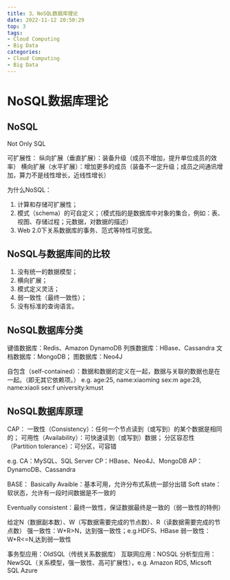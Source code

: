 ```yaml
---
title: 3、NoSQL数据库理论
date: 2022-11-12 20:50:29
top: 3
tags:
- Cloud Computing
- Big Data
categories:
- Cloud Computing
- Big Data
---
```


# NoSQL数据库理论

## NoSQL

Not Only SQL


可扩展性：
纵向扩展（垂直扩展）：装备升级（成员不增加，提升单位成员的效率）
横向扩展（水平扩展）：增加更多的成员（装备不一定升级；成员之间通讯增加，算力不是线性增长，近线性增长）


为什么NoSQL：
1. 计算和存储可扩展性；
2. 模式（schema）的可自定义；（模式指的是数据库中对象的集合，例如：表、视图、存储过程；元数据，对数据的描述）
3. Web 2.0下关系数据库的事务、范式等特性可放宽。



## NoSQL与数据库间的比较

1. 没有统一的数据模型；
2. 横向扩展；
3. 模式定义灵活；
4. 弱一致性（最终一致性）；
5. 没有标准的查询语言。



## NoSQL数据库分类

键值数据库：Redis、Amazon DynamoDB
列族数据库：HBase、Cassandra
文档数据库：MongoDB；
图数据库：Neo4J

自包含（self-contained）：数据和数据的定义在一起，数据与关联的数据也是在一起。（即无其它依赖项。）
e.g. age:25, name:xiaoming sex:m
     age:28, name:xiaoli sex:f university:kmust



## NoSQL数据库原理

CAP：
一致性（Consistency）：任何一个节点读到（或写到）的某个数据是相同的；
可用性（Availability）：可快速读到（或写到）数据；
分区容忍性（Partition tolerance）：可分区，可容错

e.g.
CA：MySQL、SQL Server
CP：HBase、Neo4J、MongoDB
AP：DynamoDB、Cassandra


BASE：
Basically Avaible：基本可用，允许分布式系统一部分出错
Soft state：软状态，允许有一段时间数据是不一致的

Eventually consistent：最终一致性，保证数据最终是一致的（弱一致性的特例）


给定N（数据副本数）、W（写数据需要完成的节点数）、R（读数据需要完成的节点数）
强一致性：W+R>N，达到强一致性；e.g.HDFS、HBase
弱一致性：W+R<=N,达到弱一致性

事务型应用：OldSQL（传统关系数据库）
互联网应用：NOSQL
分析型应用：NewSQL（关系模型，强一致性、高可扩展性），e.g. Amazon RDS, Micsoft SQL Azure

